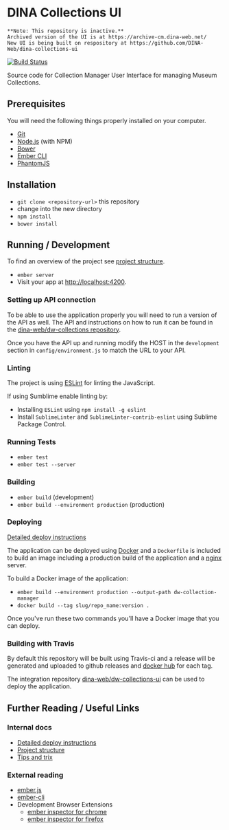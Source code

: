# DINA Collections UI

```
**Note: This repository is inactive.**
Archived version of the UI is at https://archive-cm.dina-web.net/
New UI is being built on respository at https://github.com/DINA-Web/dina-collections-ui
```

[![Build Status](https://travis-ci.org/DINA-Web/collections-ui.svg?branch=master)](https://travis-ci.org/DINA-Web/collections-ui)

Source code for Collection Manager User Interface for managing Museum Collections.

## Prerequisites

You will need the following things properly installed on your computer.

* [Git](http://git-scm.com/)
* [Node.js](http://nodejs.org/) (with NPM)
* [Bower](http://bower.io/)
* [Ember CLI](http://www.ember-cli.com/)
* [PhantomJS](http://phantomjs.org/)

## Installation

* `git clone <repository-url>` this repository
* change into the new directory
* `npm install`
* `bower install`

## Running / Development

To find an overview of the project see [project structure](docs/project_structure.md).

* `ember server`
* Visit your app at [http://localhost:4200](http://localhost:4200).

### Setting up API connection

To be able to use the application properly you will need to run a version of the API as well.
The API and instructions on how to run it can be found in the [dina-web/dw-collections repository](https://github.com/DINA-Web/dw-collections).

Once you have the API up and running modify the HOST  in the `development` section in `config/environment.js`
to match the URL to your API.

### Linting

The project is using [ESLint](http://eslint.org/) for linting the JavaScript.

If using Sumblime enable linting by:

* Installing `ESLint` using `npm install -g eslint`
* Install `SublimeLinter` and `SublimeLinter-contrib-eslint` using Sublime Package Control.

### Running Tests

* `ember test`
* `ember test --server`

### Building

* `ember build` (development)
* `ember build --environment production` (production)

### Deploying

[Detailed deploy instructions](docs/release_and_deploy.md)

The application can be deployed using [Docker](https://www.docker.com/) and a `Dockerfile` is included to build
an image including a production build of the application and a [nginx](https://www.nginx.com/) server.

To build a Docker image of the application:

* `ember build --environment production --output-path dw-collection-manager`
* `docker build --tag slug/repo_name:version .`

Once you've run these two commands you'll have a Docker image that you can deploy.

### Building with Travis

By default this repository will be built using Travis-ci and a release will be generated
and uploaded to github releases and [docker hub](https://hub.docker.com/r/dina/collections-ui/) for each tag.

The integration repository [dina-web/dw-collections-ui](https://github.com/DINA-Web/dw-collections-ui) can be used to deploy the application.

## Further Reading / Useful Links

### Internal docs ###

* [Detailed deploy instructions](docs/release_and_deploy.md)
* [Project structure](docs/project_structure.md)
* [Tips and trix](docs/tips_and_trix.md)

### External reading ###

* [ember.js](http://emberjs.com/)
* [ember-cli](http://www.ember-cli.com/)
* Development Browser Extensions
  * [ember inspector for chrome](https://chrome.google.com/webstore/detail/ember-inspector/bmdblncegkenkacieihfhpjfppoconhi)
  * [ember inspector for firefox](https://addons.mozilla.org/en-US/firefox/addon/ember-inspector/)
